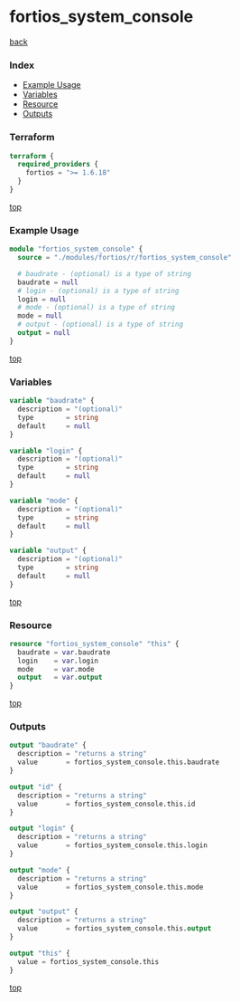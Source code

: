 # fortios_system_console

[back](../fortios.md)

### Index

- [Example Usage](#example-usage)
- [Variables](#variables)
- [Resource](#resource)
- [Outputs](#outputs)

### Terraform

```terraform
terraform {
  required_providers {
    fortios = ">= 1.6.18"
  }
}
```

[top](#index)

### Example Usage

```terraform
module "fortios_system_console" {
  source = "./modules/fortios/r/fortios_system_console"

  # baudrate - (optional) is a type of string
  baudrate = null
  # login - (optional) is a type of string
  login = null
  # mode - (optional) is a type of string
  mode = null
  # output - (optional) is a type of string
  output = null
}
```

[top](#index)

### Variables

```terraform
variable "baudrate" {
  description = "(optional)"
  type        = string
  default     = null
}

variable "login" {
  description = "(optional)"
  type        = string
  default     = null
}

variable "mode" {
  description = "(optional)"
  type        = string
  default     = null
}

variable "output" {
  description = "(optional)"
  type        = string
  default     = null
}
```

[top](#index)

### Resource

```terraform
resource "fortios_system_console" "this" {
  baudrate = var.baudrate
  login    = var.login
  mode     = var.mode
  output   = var.output
}
```

[top](#index)

### Outputs

```terraform
output "baudrate" {
  description = "returns a string"
  value       = fortios_system_console.this.baudrate
}

output "id" {
  description = "returns a string"
  value       = fortios_system_console.this.id
}

output "login" {
  description = "returns a string"
  value       = fortios_system_console.this.login
}

output "mode" {
  description = "returns a string"
  value       = fortios_system_console.this.mode
}

output "output" {
  description = "returns a string"
  value       = fortios_system_console.this.output
}

output "this" {
  value = fortios_system_console.this
}
```

[top](#index)